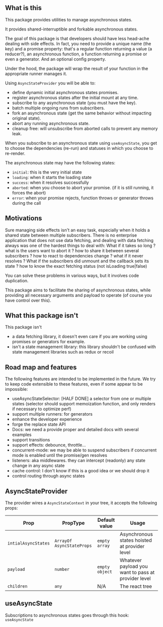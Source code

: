 ## What is this
This package provides utilities to manage asynchronous states.

It provides shared-interruptible and forkable asynchronous states.

The goal of this package is that developers should have less head-ache dealing with side effects.
In fact, you need to provide a unique name (the key) and a promise property:
that's a regular function returning a value (a reducer?), an asynchronous function, a function returning a promise
or even a generator. And an optional config property.

Under the hood, the package will wrap the result of your function in the appropriate runner manages it.

Using `AsyncStateProvider` you will be able to:

- define dynamic initial asynchronous states promises.
- register asynchronous states after the initial mount at any time.
- subscribe to any asynchronous state (you must have the key).
- batch multiple ongoing runs from subscribers.
- fork an asynchronous state (get the same behavior without impacting original state).
- abort any running asynchronous state.
- cleanup free: will unsubscribe from aborted calls to prevent any memory leak.

When you subscribe to an asynchronous state using `useAsyncState`, you get to choose the dependencies (re-run)
and statuses in which you choose to re-render.

The asynchronous state may have the following states:

- `initial`: this is the very initial state
- `loading`: when it starts the loading state
- `success`: when it resolves successfully
- `aborted`: when you choose to abort your promise. (if it is still running, it forces the abort)
- `error`: when your promise rejects, function throws or generator throws during the call

## Motivations
Sure managing side effects isn't an easy task, especially when it holds a shared state between multiple subscribers.
There is no enterprise application that does not use data fetching, and dealing with data fetching always was one of
the hardest things to deal with: What if it takes so long ? what is the users want to abort it ? how to share it between
several subscribers ? how to react to dependencies change ? what if it never resolves ? What if the subscribers
did unmount and the callback sets its state ? how to know the exact fetching status (not isLoading true|false)

You can solve these problems in various ways, but it involves code duplication.

This package aims to facilitate the sharing of asynchronous states, while providing all necessary arguments and payload
to operate (of course you have control over this).

## What this package isn't

This package isn't
- a data fetching library, it doesn't even care if you are working using promises or generators for example.
- isn't a state management library: this library shouldn't be confused with state management libraries such as redux or recoil

## Road map and features

The following features are intended to be implemented in the future. We try to keep code extensible to these features,
even if some appear to be impossible:

- useAsyncStateSelector: [HALF DONE] a selector from one or multiple states (selector should support memoization function, and only renders if necessary to optimize perf)
- support multiple runners: for generators
- enhance the developer experience
- forge the replace state API
- Docs: we need a provide proper and detailed docs with several examples
- support transitions
- support effects: debounce, throttle...
- concurrent-mode: we may be able to suspend subscribers if concurrent mode is enabled until the promise/gen resolves
- listeners: aka middlewares. they can intercept (readonly) any state change in any async state
- cache control: I don't know if this is a good idea or we should drop it
- control routing through async states

## AsyncStateProvider

The provider wires a `AsyncStateContext` in your tree, it accepts the following props:

|Prop                | PropType                  | Default value         | Usage                                     |
|--------------------|---------------------------|-----------------------|-------------------------------------------|
|`intialAsyncStates` | `ArrayOf AsyncStateProps` | `empty array`         | Asynchronous states hoisted at provider level
|`payload`           | `number`                  | `empty object`        | Whatever payload you want to pass at provider level
|`children`          | `any`                     | N/A                   | The react tree

## useAsyncState

Subscriptions to asynchronous states goes through this hook: `useAsyncState`


